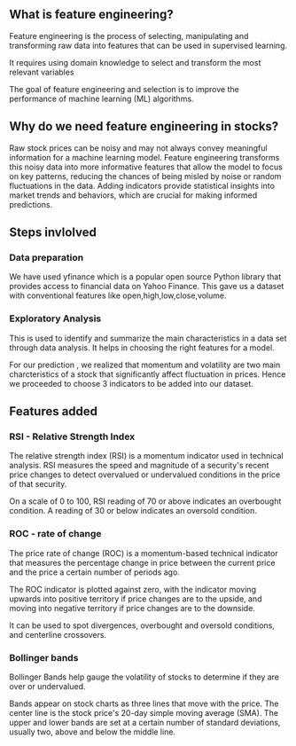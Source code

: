 ## What is feature engineering?
Feature engineering is the process of selecting, manipulating and transforming raw data into features that can be used in supervised learning.

It requires using domain knowledge to select and transform the most relevant variables

The goal of feature engineering and selection is to improve the performance of machine learning (ML) algorithms.

## Why do we need feature engineering in stocks?

Raw stock prices can be noisy and may not always convey meaningful information for a machine learning model. Feature engineering transforms this noisy data into more informative features that allow the model to focus on key patterns, reducing the chances of being misled by noise or random fluctuations in the data.
Adding indicators provide statistical insights into market trends and behaviors, which are crucial for making informed predictions.

## Steps invlolved

### Data preparation

We have used yfinance which is a popular open source Python library that provides access to financial data on Yahoo Finance. This gave us a dataset with conventional features like open,high,low,close,volume.
  
### Exploratory Analysis

This is used to identify and summarize the main characteristics in a data set through data analysis. It helps in choosing the right features for a model.

For our prediction , we realized that momentum and volatility are two main charcteristics of a stock that significantly affect fluctuation in prices. Hence we proceeded to choose 3 indicators to be added into our dataset.


## Features added

### RSI - Relative Strength Index<br>
The relative strength index (RSI) is a momentum indicator used in technical analysis. RSI measures the speed and magnitude of a security's recent price changes to detect overvalued or undervalued conditions in the price of that security.

On a scale of 0 to 100, RSI reading of 70 or above indicates an overbought condition. A reading of 30 or below indicates an oversold condition.

### ROC - rate of change
The price rate of change (ROC) is a momentum-based technical indicator that measures the percentage change in price between the current price and the price a certain number of periods ago.

The ROC indicator is plotted against zero, with the indicator moving upwards into positive territory if price changes are to the upside, and moving into negative territory if price changes are to the downside.

It can be used to spot divergences, overbought and oversold conditions, and centerline crossovers.

### Bollinger bands 

Bollinger Bands help gauge the volatility of stocks to determine if they are over or undervalued.

Bands appear on stock charts as three lines that move with the price. The center line is the stock price's 20-day simple moving average (SMA). The upper and lower bands are set at a certain number of standard deviations, usually two, above and below the middle line.




